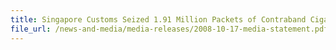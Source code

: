 ```yaml
---
title: Singapore Customs Seized 1.91 Million Packets of Contraband Cigarettes from 4 Containers
file_url: /news-and-media/media-releases/2008-10-17-media-statement.pdf
---
```

